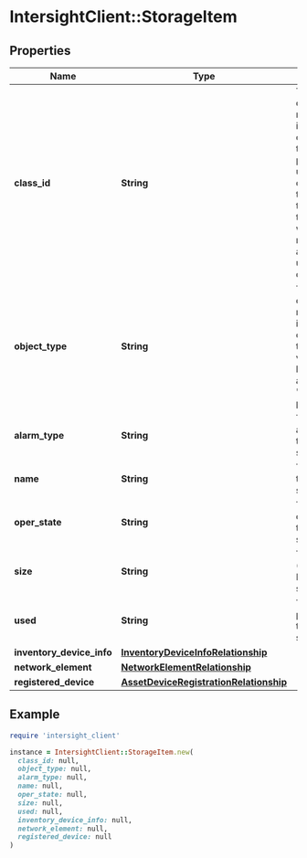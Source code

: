 # IntersightClient::StorageItem

## Properties

| Name | Type | Description | Notes |
| ---- | ---- | ----------- | ----- |
| **class_id** | **String** | The fully-qualified name of the instantiated, concrete type. This property is used as a discriminator to identify the type of the payload when marshaling and unmarshaling data. | [default to &#39;storage.Item&#39;] |
| **object_type** | **String** | The fully-qualified name of the instantiated, concrete type. The value should be the same as the &#39;ClassId&#39; property. | [default to &#39;storage.Item&#39;] |
| **alarm_type** | **String** | The alarmType of the Local storage in FI. | [optional][readonly] |
| **name** | **String** | The name of the Local storage in FI. | [optional][readonly] |
| **oper_state** | **String** | The operState of the Local storage in FI. | [optional][readonly] |
| **size** | **String** | The size (MB) of the Local storage in FI. | [optional][readonly] |
| **used** | **String** | The used percent of the Local storage in FI. | [optional][readonly] |
| **inventory_device_info** | [**InventoryDeviceInfoRelationship**](InventoryDeviceInfoRelationship.md) |  | [optional] |
| **network_element** | [**NetworkElementRelationship**](NetworkElementRelationship.md) |  | [optional] |
| **registered_device** | [**AssetDeviceRegistrationRelationship**](AssetDeviceRegistrationRelationship.md) |  | [optional] |

## Example

```ruby
require 'intersight_client'

instance = IntersightClient::StorageItem.new(
  class_id: null,
  object_type: null,
  alarm_type: null,
  name: null,
  oper_state: null,
  size: null,
  used: null,
  inventory_device_info: null,
  network_element: null,
  registered_device: null
)
```

